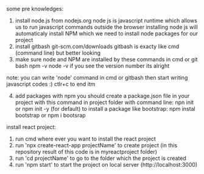 some pre knowledges:

1. install node.js from nodejs.org
   node js is javascript runtime which allows us to run javascript commands outside the browser
   installing node js will automaticaly install NPM which we need to install node packages for our project
2. install gitbash git-scm.com/downloads
   gitbash is exacty like cmd (command line) but better looking
3. make sure node and NPM are installed by these commands in cmd or git bash
   npm -v
   node -v
   if you see the version number its alright

note: you can write 'node' command in cmd or gitbash then start writing javascript codes :) ctlr+c to end itm

4. add packages with npm
   you should create a package.json file in your project with this command in project folder with command line: npn init or npm init -y (for default)
   to install a package like bootstrap: npm instal bootstrap or npm i bootsrap

install react project:

1. run cmd where ever you want to install the react project
2. run 'npx create-react-app projectName' to create project (in this repository result of this code is in myreactproject folder)
3. run 'cd projectName' to go to the folder which the project is created
4. run 'npm start' to start the project on local server (http://localhost:3000)
